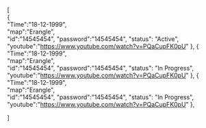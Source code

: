 [  
    {  
        "Time":"18-12-1999",   
        "map":"Erangle",   
        "id":"14545454",
        "password":"14545454",
        "status": "Active",
        "youtube":"https://www.youtube.com/watch?v=PQaCupFK0pU"
    },
    {  
        "Time":"18-12-1999",   
        "map":"Erangle",   
        "id":"14545454",
        "password":"14545454",
        "status": "In Progress",
        "youtube":"https://www.youtube.com/watch?v=PQaCupFK0pU"
    },
    {  
        "Time":"18-12-1999",   
        "map":"Erangle",   
        "id":"14545454",
        "password":"14545454",
        "status": "In Progress",
        "youtube":"https://www.youtube.com/watch?v=PQaCupFK0pU"
    },
    
] 
